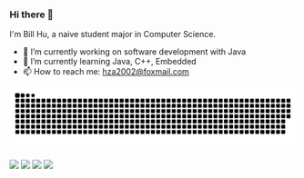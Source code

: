 ### Hi there 👋

I'm Bill Hu, a naive student major in Computer Science.

<!--
**hza2002/hza2002** is a ✨ _special_ ✨ repository because its `README.md` (this file) appears on your GitHub profile.

Here are some ideas to get you started:

- 🔭 I’m currently working on ...
- 🌱 I’m currently learning ...
- 👯 I’m looking to collaborate on ...
- 🤔 I’m looking for help with ...
- 💬 Ask me about ...
- 📫 How to reach me: ...
- 😄 Pronouns: ...
- ⚡ Fun fact: ...
-->
- 🔭 I’m currently working on software development with Java
- 🌱 I’m currently learning Java, C++, Embedded
- 📫 How to reach me: hza2002@foxmail.com

![](https://raw.githubusercontent.com/hza2002/hza2002/output/github-contribution-grid-snake.svg)

![](https://raw.githubusercontent.com/hza2002/git-status/master/generated/overview.svg#gh-dark-mode-only)
![](https://raw.githubusercontent.com/hza2002/git-status/master/generated/overview.svg#gh-light-mode-only)
![](https://raw.githubusercontent.com/hza2002/git-status/master/generated/languages.svg#gh-dark-mode-only)
![](https://raw.githubusercontent.com/hza2002/git-status/master/generated/languages.svg#gh-light-mode-only)
